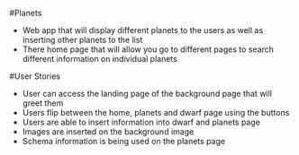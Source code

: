 #Planets
- Web app that will display different planets to the users as well as inserting other planets to the list
- There home page that will allow you go to different pages to search different information on individual planets


#User Stories
- User can access the landing page of the background page that will greet them
- Users flip between the home, planets and dwarf page using the buttons
- Users are able to insert information into dwarf and planets page
- Images are inserted on the background image
- Schema information is being used on the planets page

